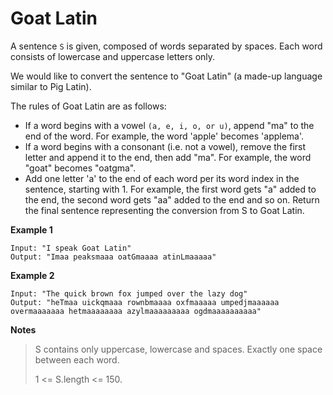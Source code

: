 # Goat Latin

A sentence `S` is given, composed of words separated by spaces.
Each word consists of lowercase and uppercase letters only.

We would like to convert the sentence to "Goat Latin" (a made-up language similar to Pig Latin).

The rules of Goat Latin are as follows:

- If a word begins with a vowel `(a, e, i, o, or u)`, append "ma" to the end of the word.
For example, the word 'apple' becomes 'applema'.
- If a word begins with a consonant (i.e. not a vowel), remove the first letter and append it to the end, then add "ma".
For example, the word "goat" becomes "oatgma".
- Add one letter 'a' to the end of each word per its word index in the sentence, starting with 1.
For example, the first word gets "a" added to the end, the second word gets "aa" added to the end and so on.
Return the final sentence representing the conversion from S to Goat Latin. 
  
**Example 1**

```text
Input: "I speak Goat Latin"
Output: "Imaa peaksmaaa oatGmaaaa atinLmaaaaa"
```

**Example 2**

```text
Input: "The quick brown fox jumped over the lazy dog"
Output: "heTmaa uickqmaaa rownbmaaaa oxfmaaaaa umpedjmaaaaaa overmaaaaaaa hetmaaaaaaaa azylmaaaaaaaaa ogdmaaaaaaaaaa"
```


**Notes** 
> S contains only uppercase, lowercase and spaces. Exactly one space between each word. 
>
> 1 <= S.length <= 150.